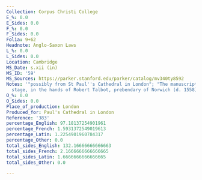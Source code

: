 ```yaml
---
Collection: Corpus Christi College
E_%: 0.0
E_Sides: 0.0
F_%: 0.0
F_Sides: 0.0
Folia: 9+62
Headnote: Anglo-Saxon Laws
L_%: 0.0
L_Sides: 0.0
Location: Cambridge
MS_Date: s.xii (in)
MS_ID: '59'
MS_Sources: https://parker.stanford.edu/parker/catalog/mv340ty8592
Notes: '"possibly from St Paul''s Cathedral in London"; "The manuscript was, at some
  stage, in the hands of Robert Talbot, prebendary of Norwich (d. 1558)"'
O_%: 0.0
O_Sides: 0.0
Place_of_production: London
Produced_for: Paul's Cathedral in London
Reference: '383'
percentage_English: 97.18137254901961
percentage_French: 1.5931372549019613
percentage_Latin: 1.2254901960784317
percentage_Other: 0.0
total_sides_English: 132.16666666666663
total_sides_French: 2.1666666666666665
total_sides_Latin: 1.6666666666666665
total_sides_Other: 0.0

---
```


